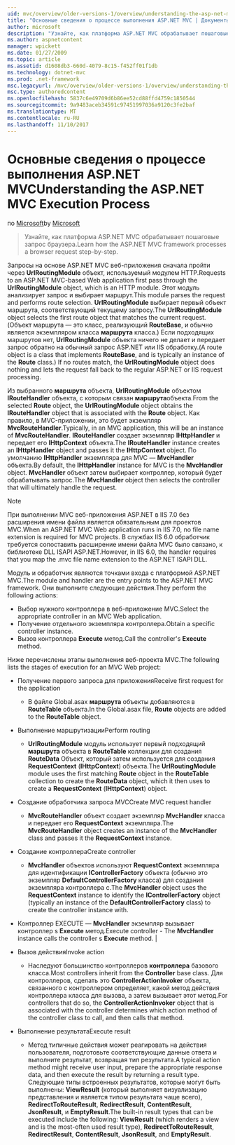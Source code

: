```yaml
---
uid: mvc/overview/older-versions-1/overview/understanding-the-asp-net-mvc-execution-process
title: "Основные сведения о процессе выполнения ASP.NET MVC | Документы Microsoft"
author: microsoft
description: "Узнайте, как платформа ASP.NET MVC обрабатывает пошаговые запрос браузера."
ms.author: aspnetcontent
manager: wpickett
ms.date: 01/27/2009
ms.topic: article
ms.assetid: d1608db3-660d-4079-8c15-f452ff01f1db
ms.technology: dotnet-mvc
ms.prod: .net-framework
msc.legacyurl: /mvc/overview/older-versions-1/overview/understanding-the-asp-net-mvc-execution-process
msc.type: authoredcontent
ms.openlocfilehash: 5837c6e49709d6b86ee52cd88ffd4759c1850544
ms.sourcegitcommit: 9a9483aceb34591c97451997036a9120c3fe2baf
ms.translationtype: MT
ms.contentlocale: ru-RU
ms.lasthandoff: 11/10/2017
---
```

<a name="understanding-the-aspnet-mvc-execution-process"></a><span data-ttu-id="65d97-103">Основные сведения о процессе выполнения ASP.NET MVC</span><span class="sxs-lookup"><span data-stu-id="65d97-103">Understanding the ASP.NET MVC Execution Process</span></span>
====================
<span data-ttu-id="65d97-104">по [Microsoft](https://github.com/microsoft)</span><span class="sxs-lookup"><span data-stu-id="65d97-104">by [Microsoft](https://github.com/microsoft)</span></span>

> <span data-ttu-id="65d97-105">Узнайте, как платформа ASP.NET MVC обрабатывает пошаговые запрос браузера.</span><span class="sxs-lookup"><span data-stu-id="65d97-105">Learn how the ASP.NET MVC framework processes a browser request step-by-step.</span></span>


<span data-ttu-id="65d97-106">Запросы на основе ASP.NET MVC веб-приложения сначала пройти через **UrlRoutingModule** объект, используемый модулем HTTP.</span><span class="sxs-lookup"><span data-stu-id="65d97-106">Requests to an ASP.NET MVC-based Web application first pass through the **UrlRoutingModule** object, which is an HTTP module.</span></span> <span data-ttu-id="65d97-107">Этот модуль анализирует запрос и выбирает маршрут.</span><span class="sxs-lookup"><span data-stu-id="65d97-107">This module parses the request and performs route selection.</span></span> <span data-ttu-id="65d97-108">**UrlRoutingModule** выбирает первый объект маршрута, соответствующий текущему запросу.</span><span class="sxs-lookup"><span data-stu-id="65d97-108">The **UrlRoutingModule** object selects the first route object that matches the current request.</span></span> <span data-ttu-id="65d97-109">(Объект маршрута — это класс, реализующий **RouteBase**, и обычно является экземпляром класса **маршрута** класса.) Если подходящих маршрутов нет, **UrlRoutingModule** объекта ничего не делает и передает запрос обратно на обычный запрос ASP.NET или IIS обработку.</span><span class="sxs-lookup"><span data-stu-id="65d97-109">(A route object is a class that implements **RouteBase**, and is typically an instance of the **Route** class.) If no routes match, the **UrlRoutingModule** object does nothing and lets the request fall back to the regular ASP.NET or IIS request processing.</span></span>

<span data-ttu-id="65d97-110">Из выбранного **маршрута** объекта, **UrlRoutingModule** объектом **IRouteHandler** объекта, с которым связан **маршрута**объекта.</span><span class="sxs-lookup"><span data-stu-id="65d97-110">From the selected **Route** object, the **UrlRoutingModule** object obtains the **IRouteHandler** object that is associated with the **Route** object.</span></span> <span data-ttu-id="65d97-111">Как правило, в MVC-приложении, это будет экземпляр **MvcRouteHandler**.</span><span class="sxs-lookup"><span data-stu-id="65d97-111">Typically, in an MVC application, this will be an instance of **MvcRouteHandler**.</span></span> <span data-ttu-id="65d97-112">**IRouteHandler** создает экземпляр **IHttpHandler** и передает его **IHttpContext** объекта.</span><span class="sxs-lookup"><span data-stu-id="65d97-112">The **IRouteHandler** instance creates an **IHttpHandler** object and passes it the **IHttpContext** object.</span></span> <span data-ttu-id="65d97-113">По умолчанию **IHttpHandler** экземпляра для MVC — **MvcHandler** объекта.</span><span class="sxs-lookup"><span data-stu-id="65d97-113">By default, the **IHttpHandler** instance for MVC is the **MvcHandler** object.</span></span> <span data-ttu-id="65d97-114">**MvcHandler** объект затем выбирает контроллер, который будет обрабатывать запрос.</span><span class="sxs-lookup"><span data-stu-id="65d97-114">The **MvcHandler** object then selects the controller that will ultimately handle the request.</span></span>

> [!NOTE]
> <span data-ttu-id="65d97-115">При выполнении MVC веб-приложения ASP.NET в IIS 7.0 без расширения имени файла является обязательным для проектов MVC.</span><span class="sxs-lookup"><span data-stu-id="65d97-115">When an ASP.NET MVC Web application runs in IIS 7.0, no file name extension is required for MVC projects.</span></span> <span data-ttu-id="65d97-116">В службах IIS 6.0 обработчик требуется сопоставить расширение имени файла MVC было связано, к библиотеке DLL ISAPI ASP.NET.</span><span class="sxs-lookup"><span data-stu-id="65d97-116">However, in IIS 6.0, the handler requires that you map the .mvc file name extension to the ASP.NET ISAPI DLL.</span></span>


<span data-ttu-id="65d97-117">Модуль и обработчик являются точками входа с платформой ASP.NET MVC.</span><span class="sxs-lookup"><span data-stu-id="65d97-117">The module and handler are the entry points to the ASP.NET MVC framework.</span></span> <span data-ttu-id="65d97-118">Они выполните следующие действия.</span><span class="sxs-lookup"><span data-stu-id="65d97-118">They perform the following actions:</span></span>

- <span data-ttu-id="65d97-119">Выбор нужного контроллера в веб-приложение MVC.</span><span class="sxs-lookup"><span data-stu-id="65d97-119">Select the appropriate controller in an MVC Web application.</span></span>
- <span data-ttu-id="65d97-120">Получение отдельного экземпляра контроллера.</span><span class="sxs-lookup"><span data-stu-id="65d97-120">Obtain a specific controller instance.</span></span>
- <span data-ttu-id="65d97-121">Вызов контроллера **Execute** метод.</span><span class="sxs-lookup"><span data-stu-id="65d97-121">Call the controller's **Execute** method.</span></span>

<span data-ttu-id="65d97-122">Ниже перечислены этапы выполнения веб-проекта MVC.</span><span class="sxs-lookup"><span data-stu-id="65d97-122">The following lists the stages of execution for an MVC Web project:</span></span>

- <span data-ttu-id="65d97-123">Получение первого запроса для приложения</span><span class="sxs-lookup"><span data-stu-id="65d97-123">Receive first request for the application</span></span> 

    - <span data-ttu-id="65d97-124">В файле Global.asax **маршрута** объекты добавляются в **RouteTable** объекта.</span><span class="sxs-lookup"><span data-stu-id="65d97-124">In the Global.asax file, **Route** objects are added to the **RouteTable** object.</span></span>
- <span data-ttu-id="65d97-125">Выполнение маршрутизации</span><span class="sxs-lookup"><span data-stu-id="65d97-125">Perform routing</span></span> 

    - <span data-ttu-id="65d97-126">**UrlRoutingModule** модуль использует первый подходящий **маршрута** объекта в **RouteTable** коллекции для создания **RouteData** Объект, который затем используется для создания **RequestContext** (**IHttpContext**) объекта.</span><span class="sxs-lookup"><span data-stu-id="65d97-126">The **UrlRoutingModule** module uses the first matching **Route** object in the **RouteTable** collection to create the **RouteData** object, which it then uses to create a **RequestContext** (**IHttpContext**) object.</span></span>
- <span data-ttu-id="65d97-127">Создание обработчика запроса MVC</span><span class="sxs-lookup"><span data-stu-id="65d97-127">Create MVC request handler</span></span> 

    - <span data-ttu-id="65d97-128">**MvcRouteHandler** объект создает экземпляр **MvcHandler** класса и передает его **RequestContext** экземпляра.</span><span class="sxs-lookup"><span data-stu-id="65d97-128">The **MvcRouteHandler** object creates an instance of the **MvcHandler** class and passes it the **RequestContext** instance.</span></span>
- <span data-ttu-id="65d97-129">Создание контроллера</span><span class="sxs-lookup"><span data-stu-id="65d97-129">Create controller</span></span> 

    - <span data-ttu-id="65d97-130">**MvcHandler** объектов используют **RequestContext** экземпляра для идентификации **IControllerFactory** объекта (обычно это экземпляр  **DefaultControllerFactory** класса) для создания экземпляра контроллера с.</span><span class="sxs-lookup"><span data-stu-id="65d97-130">The **MvcHandler** object uses the **RequestContext** instance to identify the **IControllerFactory** object (typically an instance of the **DefaultControllerFactory** class) to create the controller instance with.</span></span>
- <span data-ttu-id="65d97-131">Контроллер EXECUTE — **MvcHandler** экземпляр вызывает контроллер s **Execute** метод.</span><span class="sxs-lookup"><span data-stu-id="65d97-131">Execute controller - The **MvcHandler** instance calls the controller s **Execute** method.</span></span> |
- <span data-ttu-id="65d97-132">Вызов действия</span><span class="sxs-lookup"><span data-stu-id="65d97-132">Invoke action</span></span> 

    - <span data-ttu-id="65d97-133">Наследуют большинство контроллеров **контроллера** базового класса.</span><span class="sxs-lookup"><span data-stu-id="65d97-133">Most controllers inherit from the **Controller** base class.</span></span> <span data-ttu-id="65d97-134">Для контроллеров, сделать это **ControllerActionInvoker** объекта, связанного с контроллером определяет, какой метод действия контроллера класса для вызова, а затем вызывает этот метод.</span><span class="sxs-lookup"><span data-stu-id="65d97-134">For controllers that do so, the **ControllerActionInvoker** object that is associated with the controller determines which action method of the controller class to call, and then calls that method.</span></span>
- <span data-ttu-id="65d97-135">Выполнение результата</span><span class="sxs-lookup"><span data-stu-id="65d97-135">Execute result</span></span> 

    - <span data-ttu-id="65d97-136">Метод типичные действия может реагировать на действия пользователя, подготовьте соответствующие данные ответа и выполните результат, возвращая тип результата.</span><span class="sxs-lookup"><span data-stu-id="65d97-136">A typical action method might receive user input, prepare the appropriate response data, and then execute the result by returning a result type.</span></span> <span data-ttu-id="65d97-137">Следующие типы встроенных результатов, которые могут быть выполнены: **ViewResult** (который выполняет визуализацию представления и является типом результата чаще всего), **RedirectToRouteResult**,  **RedirectResult**, **ContentResult**, **JsonResult**, и **EmptyResult**.</span><span class="sxs-lookup"><span data-stu-id="65d97-137">The built-in result types that can be executed include the following: **ViewResult** (which renders a view and is the most-often used result type), **RedirectToRouteResult**, **RedirectResult**, **ContentResult**, **JsonResult**, and **EmptyResult**.</span></span>
